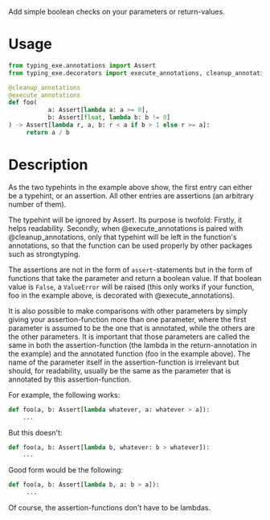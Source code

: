 Add simple boolean checks on your parameters or return-values.
    
# Usage
    
```python
from typing_exe.annotations import Assert
from typing_exe.decorators import execute_annotations, cleanup_annotations

@cleanup_annotations
@execute_annotations
def foo(
           a: Assert[lambda a: a >= 0], 
           b: Assert[float, lambda b: b != 0]
) -> Assert[lambda r, a, b: r < a if b > 1 else r >= a]:
     return a / b
```   
        
# Description
        
As the two typehints in the example above show, the first entry can either be a typehint, 
or an assertion. All other entries are assertions (an arbitrary number of them).
    
 The typehint will be ignored by Assert. Its purpose is twofold: Firstly, it helps readability.
Secondly, when @execute_annotations is paired with @cleanup_annotations, only that typehint will
be left in the function's annotations, so that the function can be used properly by other 
packages such as strongtyping.
    
The assertions are not in the form of `assert`-statements but in the form of functions that 
take the parameter and return a boolean value. If that boolean value is `False`, a `ValueError` 
 will be raised (this only works if your function, foo in the example above, is decorated with 
@execute_annotations). 
    
It is also possible to make comparisons with other parameters by simply giving your assertion-function
more than one parameter, where the first parameter is assumed to be the one that is annotated, 
while the others are the other parameters. It is important that those parameters are called the 
same in both the assertion-function (the lambda in the return-annotation in the example) and 
the annotated function (foo in the example above). The name of the parameter itself in the 
assertion-function is irrelevant but should, for readability, usually be the same as the parameter
that is annotated by this assertion-function.
    
For example, the following works:
    
```python
def foo(a, b: Assert[lambda whatever, a: whatever > a]):
    ...
```
        
But this doesn't:
    
```python
def foo(a, b: Assert[lambda b, whatever: b > whatever]):
    ...
```
    
Good form would be the following:
    
```python
def foo(a, b: Assert[lambda b, a: b > a]):
     ...
```
        
Of course, the assertion-functions don't have to be lambdas. 

    
    